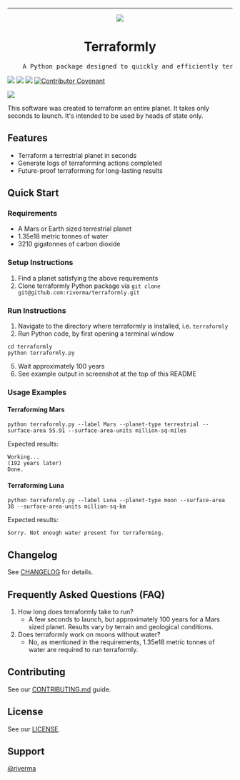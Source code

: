 <!-- ********************************************************************************************* -->
<!-- NOTE: this is NOT a real project, this is a template to be used for your own REAMDE.md files! -->
<!-- ********************************************************************************************* -->

<!-- Header block for project -->
<hr>

<div align="center">

<span style="display:block;text-align:center">
  
  ![](https://www.nasa.gov/sites/default/files/styles/side_image/public/thumbnails/image/nasa-logo-web-rgb.png?itok=uDhKSTb1)
  <!-- ☝️ Replace with your logo (if applicable) ☝️ -->
  
</span>

  <h1 align="center">Terraformly</h1>
  <!-- ☝️ Replace with your repo name ☝️ -->

</div>

<pre align="center">
    A Python package designed to quickly and efficiently terraform a planet.
</pre>
<!-- ☝️ Replace with a single sentence describing the purpose of your repo / proj ☝️ -->

<!-- Header block for project -->

![](https://img.shields.io/github/last-commit/riverma/terraformly) ![](https://img.shields.io/github/downloads/riverma/terraformly/total) ![](https://img.shields.io/github/stars/riverma/github_test_area?style=social) [![Contributor Covenant](https://img.shields.io/badge/Contributor%20Covenant-2.1-4baaaa.svg)](code_of_conduct.md)
<!-- ☝️ Add badges via: https://shields.io ☝️ -->

![](https://picsum.photos/id/1002/1024/800)
<!-- ☝️ Screenshot of your software (if applicable) ☝️ -->

This software was created to terraform an entire planet. It takes only seconds to launch. It's intended to be used by heads of state only. 
<!-- ☝️ Replace with a more detailed description of your repository, including why it was made and whom its intended for.  ☝️ -->

## Features

* Terraform a terrestrial planet in seconds
* Generate logs of terraforming actions completed
* Future-proof terraforming for long-lasting results

<!-- ☝️ Replace with a bullet-point list of your features ☝️ -->

## Quick Start

### Requirements

* A Mars or Earth sized terrestrial planet
* 1.35e18 metric tonnes of water
* 3210 gigatonnes of carbon dioxide

<!-- ☝️ Replace with a bullet-point list of your requirements, including hardware if applicable ☝️ -->

### Setup Instructions

1. Find a planet satisfying the above requirements
2. Clone terraformly Python package via `git clone git@github.com:riverma/terraformly.git`

<!-- ☝️ Replace with a bullet-point list of how to set up your software prior to running ☝️ -->

### Run Instructions

1. Navigate to the directory where terraformly is installed, i.e. `terraformly`
2. Run Python code, by first opening a terminal window
```
cd terraformly
python terraformly.py
```
5. Wait approximately 100 years
6. See example output in screenshot at the top of this README

<!-- ☝️ Replace with a bullet-point list of your run instructions, including expected results ☝️ -->

### Usage Examples

#### Terraforming Mars

```
python terraformly.py --label Mars --planet-type terrestrial --surface-area 55.91 --surface-area-units million-sq-miles
```

Expected results:
```
Working...
(192 years later)
Done.
```

#### Terraforming Luna

```
python terraformly.py --label Luna --planet-type moon --surface-area 38 --surface-area-units million-sq-km
```

Expected results:
```
Sorry. Not enough water present for terraforming.
```

<!-- ☝️ Replace with a bullet-point list of your usage examples, including screenshots if possible ☝️ -->

## Changelog

See [CHANGELOG](https://github.com/riverma/terraformly/blob/main/CHANGELOG.md) for details.

<!-- ☝️ Replace with a bullet-point list of your release notes like above, or just link to your releases page ☝️ -->

## Frequently Asked Questions (FAQ)

1. How long does terraformly take to run?
   - A few seconds to launch, but approximately 100 years for a Mars sized planet. Results vary by terrain and geological conditions.
2. Does terraformly work on moons without water?
   - No, as mentioned in the requirements, 1.35e18 metric tonnes of water are required to run terraformly.

<!-- ☝️ Replace with a list of frequently asked questions from your project, or post a link to your FAQ on a discussion board ☝️ -->

## Contributing

See our [CONTRIBUTING.md](CONTRIBUTING.md) guide.

<!-- ☝️ Replace with a text describing how people may contribute to your project, or link to your contibution guide directly ☝️ -->

## License

See our [LICENSE](LICENSE). 

<!-- ☝️ Replace with the text of your copyright and license, or directly link to your license file ☝️ -->

## Support

[@riverma](https://github.com/riverma)

<!-- ☝️ Replace with the key individuals who should be contacted for questions ☝️ -->
